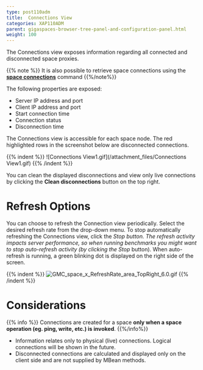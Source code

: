 ```yaml
---
type: post110adm
title:  Connections View
categories: XAP110ADM
parent: gigaspaces-browser-tree-panel-and-configuration-panel.html
weight: 100
---
```



The Connections view exposes information regarding all connected and disconnected space proxies.

{{% note %}}
It is also possible to retrieve space connections using the **[space connections](./space-gigaspaces-cli.html)** command
{{%/note%}}

The following properties are exposed:

- Server IP address and port
- Client IP address and port
- Start connection time
- Connection status
- Disconnection time

The Connections view is accessible for each space node. The red highlighted rows in the screenshot below are disconnected connections.

{{% indent %}}
![Connections View1.gif](/attachment_files/Connections View1.gif)
{{% /indent %}}

You can clean the displayed disconnections and view only live connections by clicking the **Clean disconnections** button on the top right.

# Refresh Options

You can choose to refresh the Connection view periodically. Select the desired refresh rate from the drop-down menu. To stop automatically refreshing the Connections view, click the **Stop* button. The refresh activity impacts server performance, so when running benchmarks you might want to stop auto-refresh activity (by clicking the *Stop** button). When auto-refresh is running, a green blinking dot is displayed on the right side of the screen.

{{% indent %}}
![GMC_space_x_RefreshRate_area_TopRight_6.0.gif](/attachment_files/GMC_space_x_RefreshRate_area_TopRight_6.0.gif)
{{% /indent %}}

# Considerations

{{% info %}}
Connections are created for a space **only when a space operation (eg. ping, write, etc.) is invoked**.
{{%/info%}}

- Information relates only to physical (live) connections. Logical connections will be shown in the future.
- Disconnected connections are calculated and displayed only on the client side and are not supplied by MBean methods.

